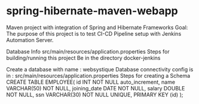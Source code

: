 # spring-hibernate-maven-webapp

Maven project with integration of Spring and Hibernate Frameworks
Goal: The purpose of this project is to test CI-CD Pipeline setup with Jenkins Automation Server.

Database Info
src/main/resources/application.properties
Steps for building/running this project
Be in the directory docker-jenkins

Create a database with name : websystique
Database connectivity config is in : src/main/resources/application.properties
Steps for creating a Schema
CREATE TABLE EMPLOYEE( id INT NOT NULL auto_increment, name VARCHAR(50) NOT NULL, joining_date DATE NOT NULL, salary DOUBLE NOT NULL, ssn VARCHAR(30) NOT NULL UNIQUE, PRIMARY KEY (id) );
